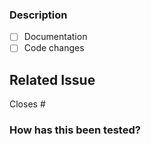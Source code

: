### Description

<!-- **Please explain what your changes do**, example: -->

<!--

This adds a new command /compare, that allows comparing 2 players based on different statistics.

-->

-   [ ] Documentation
-   [ ] Code changes

## Related Issue

<!--- Please link to the issue here: -->

Closes #

### How has this been tested?

<!--- Please describe in detail how you tested your changes. -->

